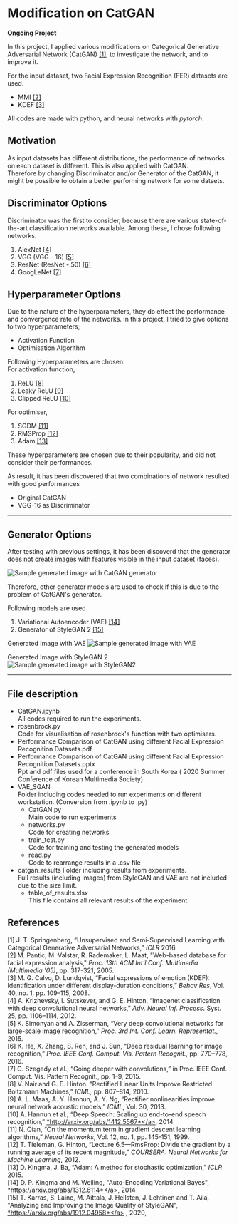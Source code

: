 # Modification on CatGAN

**Ongoing Project**

In this project, I applied various modifications on Categorical Generative Adversarial Network (CatGAN) [[1]](#1), to investigate the network, and to improve it.

For the input dataset, two Facial Expression Recognition (FER) datasets are used.
* MMI [[2]](#2) 
* KDEF [[3]](#3) 

All codes are made with python, and neural networks with *pytorch*.


## Motivation
As input datasets has different distributions, the performance of networks on each dataset is different. This is also applied with CatGAN.  
Therefore by changing Discriminator and/or Generator of the CatGAN, it might be possible to obtain a better performing network for some datsets.

## Discriminator Options
Discriminator was the first to consider, because there are various state-of-the-art classification networks available. Among these, I chose following networks.
1. AlexNet [[4]](#4)
2. VGG (VGG - 16) [[5]](#5)
3. ResNet (ResNet - 50) [[6]](#6)
4. GoogLeNet [[7]](#7)

## Hyperparameter Options
Due to the nature of the hyperparameters, they do effect the performance and convergence rate of the networks. In this project, I tried to give options to two hyperparameters;
* Activation Function
* Optimisation Algorithm

Following Hyperparameters are chosen.  
For activation function,
1. ReLU [[8]](#8)
2. Leaky ReLU [[9]](#9)
3. Clipped ReLU [[10]](#10)

For optimiser,
1. SGDM [[11]](#11)
2. RMSProp [[12]](#12)
3. Adam [[13]](#13)

These hyperparameters are chosen due to their popularity, and did not consider their performances.

As result, it has been discovered that two combinations of network resulted with good performances
* Original CatGAN
* VGG-16 as Discriminator

---

## Generator Options

After testing with previous settings, it has been discoverd that the generator does not create images with features visible in the input dataset (faces). 

![Sample generated image with CatGAN generator](https://github.com/KevSr/CatGAN_mod/blob/master/catgan_results/mmi_leaky_rms.png)

Therefore, other generator models are used to check if this is due to the problem of CatGAN's generator.

Following models are used
1. Variational Autoencoder (VAE) [[14]](#14)
2. Generator of StyleGAN 2 [[15]](#15)

Generated Image with VAE
![Sample generated image with VAE](https://github.com/KevSr/CatGAN_mod/blob/master/catgan_results/VAE_epoch_0045.png)

Generated Image with StyleGAN 2
![Sample generated image with StyleGAN2](https://github.com/KevSr/CatGAN_mod/blob/master/catgan_results/StyleGAN_epoch_0049.png)

---

## File description
* CatGAN.ipynb  
All codes required to run the experiments.
* rosenbrock.py  
Code for visualisation of rosenbrock's function with two optimisers.
* Performance Comparison of CatGAN using different Facial Expression Recognition Datasets.pdf  
* Performance Comparison of CatGAN using different Facial Expression Recognition Datasets.pptx  
 Ppt and pdf files used for a conference in South Korea ( 2020 Summer Conference of Korean Multimedia Society)
* VAE_SGAN  
Folder including codes needed to run experiments on different workstation. (Conversion from .ipynb to .py)
    * CatGAN.py  
    Main code to run experiments
    * networks.py  
    Code for creating networks
    * train_test.py  
    Code for training and testing the generated models
    * read.py  
    Code to rearrange results in a .csv file
* catgan_results
Folder including results from experiments.  
Full results (including images) from StyleGAN and VAE are not included due to the size limit.
    * table_of_results.xlsx  
    This file contains all relevant results of the experiment.
    

## References
<a id="1">[1]</a>  J. T. Springenberg, “Unsupervised and Semi-Supervised Learning with Categorical Generative Adversarial Networks,” *ICLR* 2016.  
<a id="2">[2]</a> M. Pantic, M. Valstar, R. Rademaker, L. Maat, "Web-based database for facial expression analysis," *Proc. 13th ACM Int'l Conf. Multimedia (Multimedia '05)*, pp. 317-321, 2005.   
<a id="3">[3]</a> M. G. Calvo, D. Lundqvist, “Facial expressions of emotion (KDEF): Identification under different display-duration conditions,” *Behav Res*, Vol. 40, no. 1, pp. 109–115, 2008.  
<a id="4">[4]</a> A. Krizhevsky, I. Sutskever, and G. E. Hinton, “Imagenet classification with deep convolutional neural networks,” *Adv. Neural Inf. Process*. Syst. 25, pp. 1106–1114, 2012.  
<a id="5">[5]</a> K. Simonyan and A. Zisserman, “Very deep convolutional networks for large-scale image recognition,” *Proc. 3rd Int. Conf. Learn. Representat.*, 2015.  
<a id="6">[6]</a> K. He, X. Zhang, S. Ren, and J. Sun, “Deep residual learning for image recognition,” *Proc. IEEE Conf. Comput. Vis. Pattern Recognit.*, pp. 770–778, 2016.  
<a id="7">[7]</a>  C. Szegedy et al., “Going deeper with convolutions,” in Proc. IEEE Conf. Comput. Vis. Pattern Recognit., pp. 1–9, 2015.  
<a id="8">[8]</a> V. Nair and G. E. Hinton. “Rectified Linear Units Improve Restricted Boltzmann Machines,” *ICML,* pp. 807–814, 2010.  
<a id="9">[9]</a> A. L. Maas, A. Y. Hannun, A. Y. Ng, “Rectifier nonlinearities improve neural network acoustic models,” *ICML*, Vol. 30, 2013.  
<a id="10">[10]</a> A. Hannun et al., “Deep Speech: Scaling up end-to-end speech recognition,” <a href = "http://arxiv.org/abs/1412.5567">*http://arxiv.org/abs/1412.5567*</a>, 2014  
<a id="11">[11]</a> N. Qian, “On the momentum term in gradient descent learning algorithms,” *Neural Networks*, Vol. 12, no. 1, pp. 145-151, 1999.  
<a id="12">[12]</a> T. Tieleman, G. Hinton, “Lecture 6.5—RmsProp: Divide the gradient by a running average of its recent magnitude,” *COURSERA: Neural Networks for Machine Learning*, 2012.  
<a id="13">[13]</a>  D. Kingma, J. Ba, “Adam: A method for stochastic optimization,” *ICLR* 2015.  
<a id="14">[14]</a> D. P. Kingma and M. Welling, "Auto-Encoding Variational Bayes", <a href = "https://arxiv.org/abs/1312.6114">*https://arxiv.org/abs/1312.6114*</a>, 2014  
<a id="15">[15]</a> T. Karras, S. Laine, M. Aittala, J. Hellsten, J. Lehtinen and T. Aila,
"Analyzing and Improving the Image Quality of StyleGAN", <a href = "https://arxiv.org/abs/1912.04958">*https://arxiv.org/abs/1912.04958*</a> , 2020,




